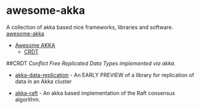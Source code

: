 # awesome-akka
A collection of akka based nice frameworks, libraries and software. [awesome-akka](https://github.com/hepin1989/awesome-akka)

- [Awesome AKKA](#awesome-akka)
    - [CRDT](#CRDT)
    
    
    

##CRDT
*Conflict Free Replicated Data Types implemented via akka.*
    
* [akka-data-replication](https://github.com/patriknw/akka-data-replication) - An EARLY PREVIEW of a library for replication of data in an Akka cluster
    
* [akka-raft](https://github.com/ktoso/akka-raft) - An akka based implementation of the Raft consensus algorithm.
